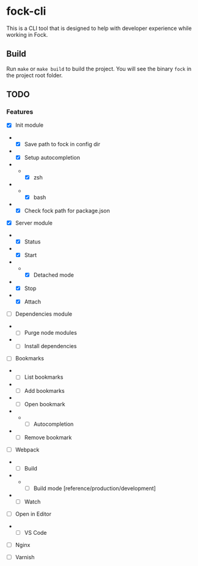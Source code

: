 # fock-cli

This is a CLI tool that is designed to help with developer experience while working in Fock.

## Build

Run `make` or `make build` to build the project. You will see the binary `fock` in the project root folder.

## TODO
### Features
 - [x] Init module
 - - [x] Save path to fock in config dir
 - - [x] Setup autocompletion
 - - - [x] zsh
 - - - [x] bash
 - - [x] Check fock path for package.json
 - [x] Server module
 - - [x] Status
 - - [x] Start
 - - - [x] Detached mode
 - - [x] Stop
 - - [x] Attach
 - [ ] Dependencies module
 - - [ ] Purge node modules
 - - [ ] Install dependencies
 - [ ] Bookmarks
 - - [ ] List bookmarks
 - - [ ] Add bookmarks
 - - [ ] Open bookmark
 - - - [ ] Autocompletion
 - - [ ] Remove bookmark
 - [ ] Webpack
 - - [ ] Build
 - - - [ ] Build mode [reference/production/development]
 - - [ ] Watch
 - [ ] Open in Editor
 - - [ ] VS Code
 - [ ] Nginx
 - [ ] Varnish
 
